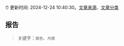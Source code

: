 :alarm_clock: 更新时间: 2024-12-24 10:40:30。[文章来源](/README.md)、[文章分类](/TAGS.md)

## 报告


> 关键字：`报告`、`月报`




